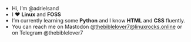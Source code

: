 - Hi, I’m @adrielsand
- I :heart: **Linux** and **FOSS**
- I’m currently learning some **Python** and I know **HTML** and **CSS** fluently.
- You can reach me on Mastodon @thebiblelover7@linuxrocks.online or on Telegram @thebiblelover7
